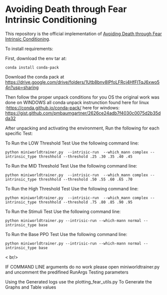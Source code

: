 # Avoiding Death through Fear Intrinsic Conditioning

This repository is the official implementation of [Avoiding Death through Fear Intrinsic Conditioning](). 


To install requirements:

First, download the env tar at:

```
conda install conda-pack
```

Download the conda pack at https://drive.google.com/drive/folders/1Utb8bnv8lPfoLFRcj4HfFlTqJ6xwo54n?usp=sharing

Then follow the proper unpack conditions for you OS the original work was done on WINDOWS all conda unpack instrunction found 
here for linux :https://conda.github.io/conda-pack/
here for windows: https://gist.github.com/pmbaumgartner/2626ce24adb7f4030c0075d2b35dda32

After unpacking and activating the environment, Run the following for each specific Test:

To Run the LOW Threshold Test Use the following command line:

```
python miniworldtrainer.py  --intrisic-run  --which_mann complex --intrinsic_type threshhold --threshold .25 .30 .35 .40 .45 
```

To Run the MID Threshold Test Use the following command line:

```
python miniworldtrainer.py  --intrisic-run  --which_mann complex --intrinsic_type threshhold --threshold .50 .55 .60 .65 .70 
```


To Run the High Threshold Test Use the following command line:

```
python miniworldtrainer.py  --intrisic-run  --which_mann complex --intrinsic_type threshhold --threshold .75 .80 .85 .90 .95 
```


To Run the Stimuli Test Use the following command line:

```
python miniworldtrainer.py --intrisic-run --which-mann normal --intrinsic_type base
```

To Run the Base PPO Test Use the following command line:

```
python miniworldtrainer.py --intrisic-run --which-mann normal --intrinsic_type base
```
< br/>

IF COMMAND LINE arguments do no work please open miniworldtrainer.py  and uncomment the predifined RunArgs Testing parameters 

Using the Generated logs use the plotting_fear_utils.py 
To Generate the Graphs and Table values


